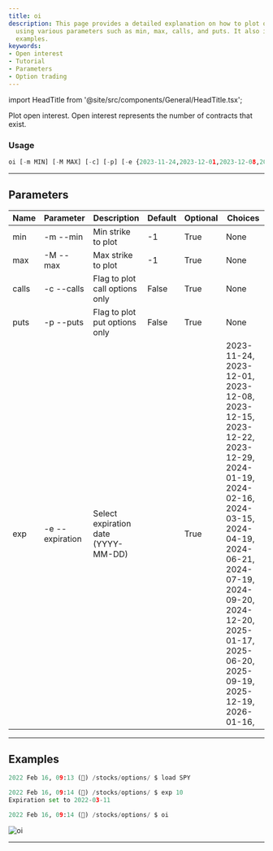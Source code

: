 ```yaml
---
title: oi
description: This page provides a detailed explanation on how to plot open interest
  using various parameters such as min, max, calls, and puts. It also includes usage
  examples.
keywords:
- Open interest
- Tutorial
- Parameters
- Option trading
---
```


import HeadTitle from '@site/src/components/General/HeadTitle.tsx';

<HeadTitle title="stocks /options/oi - Reference | OpenBB Terminal Docs" />

Plot open interest. Open interest represents the number of contracts that exist.

### Usage

```python wordwrap
oi [-m MIN] [-M MAX] [-c] [-p] [-e {2023-11-24,2023-12-01,2023-12-08,2023-12-15,2023-12-22,2023-12-29,2024-01-19,2024-02-16,2024-03-15,2024-04-19,2024-06-21,2024-07-19,2024-09-20,2024-12-20,2025-01-17,2025-06-20,2025-09-19,2025-12-19,2026-01-16,}]
```

---

## Parameters

| Name | Parameter | Description | Default | Optional | Choices |
| ---- | --------- | ----------- | ------- | -------- | ------- |
| min | -m  --min | Min strike to plot | -1 | True | None |
| max | -M  --max | Max strike to plot | -1 | True | None |
| calls | -c  --calls | Flag to plot call options only | False | True | None |
| puts | -p  --puts | Flag to plot put options only | False | True | None |
| exp | -e  --expiration | Select expiration date (YYYY-MM-DD) |  | True | 2023-11-24, 2023-12-01, 2023-12-08, 2023-12-15, 2023-12-22, 2023-12-29, 2024-01-19, 2024-02-16, 2024-03-15, 2024-04-19, 2024-06-21, 2024-07-19, 2024-09-20, 2024-12-20, 2025-01-17, 2025-06-20, 2025-09-19, 2025-12-19, 2026-01-16,  |


---

## Examples

```python
2022 Feb 16, 09:13 (🦋) /stocks/options/ $ load SPY

2022 Feb 16, 09:14 (🦋) /stocks/options/ $ exp 10
Expiration set to 2022-03-11

2022 Feb 16, 09:14 (🦋) /stocks/options/ $ oi
```
![oi](https://user-images.githubusercontent.com/46355364/154282811-b8b7d36b-2e4e-44c0-8026-b244d97a8608.png)

---
